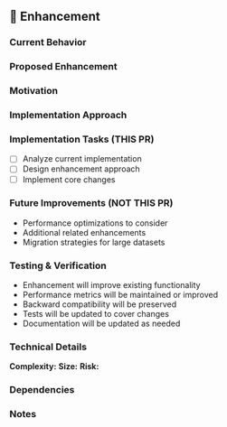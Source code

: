## 🚀 Enhancement

### Current Behavior
<!-- Describe how the feature/component currently works -->

### Proposed Enhancement
<!-- Describe the improvement you want to make -->

### Motivation
<!-- Why is this enhancement valuable? What problem does it solve better? -->

### Implementation Approach
<!-- High-level approach to implementing this enhancement -->

### Implementation Tasks (THIS PR)
<!-- Only include tasks that will be completed now -->
- [ ] Analyze current implementation
- [ ] Design enhancement approach
- [ ] Implement core changes

### Future Improvements (NOT THIS PR)
<!-- List potential future work without checkboxes -->
- Performance optimizations to consider
- Additional related enhancements
- Migration strategies for large datasets

### Testing & Verification
<!-- Describe approach, no checkboxes -->
- Enhancement will improve existing functionality
- Performance metrics will be maintained or improved
- Backward compatibility will be preserved
- Tests will be updated to cover changes
- Documentation will be updated as needed

### Technical Details
**Complexity:** <!-- 1-5 -->
**Size:** <!-- XS/S/M/L/XL -->
**Risk:** <!-- Low/Medium/High -->

### Dependencies
<!-- List any prerequisites or related issues -->

### Notes
<!-- Any additional context, alternatives considered, etc. -->